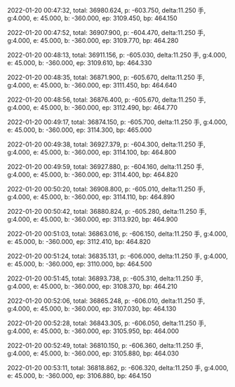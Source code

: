 2022-01-20 00:47:32, total: 36980.624, p: -603.750, delta:11.250 手, g:4.000, e: 45.000, b: -360.000, ep: 3109.450, bp: 464.150

2022-01-20 00:47:52, total: 36907.900, p: -604.470, delta:11.250 手, g:4.000, e: 45.000, b: -360.000, ep: 3109.770, bp: 464.280

2022-01-20 00:48:13, total: 36911.156, p: -605.030, delta:11.250 手, g:4.000, e: 45.000, b: -360.000, ep: 3109.610, bp: 464.330

2022-01-20 00:48:35, total: 36871.900, p: -605.670, delta:11.250 手, g:4.000, e: 45.000, b: -360.000, ep: 3111.450, bp: 464.640

2022-01-20 00:48:56, total: 36876.400, p: -605.670, delta:11.250 手, g:4.000, e: 45.000, b: -360.000, ep: 3112.490, bp: 464.770

2022-01-20 00:49:17, total: 36874.150, p: -605.700, delta:11.250 手, g:4.000, e: 45.000, b: -360.000, ep: 3114.300, bp: 465.000

2022-01-20 00:49:38, total: 36927.379, p: -604.300, delta:11.250 手, g:4.000, e: 45.000, b: -360.000, ep: 3114.100, bp: 464.800

2022-01-20 00:49:59, total: 36927.880, p: -604.160, delta:11.250 手, g:4.000, e: 45.000, b: -360.000, ep: 3114.400, bp: 464.820

2022-01-20 00:50:20, total: 36908.800, p: -605.010, delta:11.250 手, g:4.000, e: 45.000, b: -360.000, ep: 3114.110, bp: 464.890

2022-01-20 00:50:42, total: 36880.824, p: -605.280, delta:11.250 手, g:4.000, e: 45.000, b: -360.000, ep: 3113.920, bp: 464.900

2022-01-20 00:51:03, total: 36863.016, p: -606.150, delta:11.250 手, g:4.000, e: 45.000, b: -360.000, ep: 3112.410, bp: 464.820

2022-01-20 00:51:24, total: 36835.131, p: -606.000, delta:11.250 手, g:4.000, e: 45.000, b: -360.000, ep: 3110.000, bp: 464.500

2022-01-20 00:51:45, total: 36893.738, p: -605.310, delta:11.250 手, g:4.000, e: 45.000, b: -360.000, ep: 3108.370, bp: 464.210

2022-01-20 00:52:06, total: 36865.248, p: -606.010, delta:11.250 手, g:4.000, e: 45.000, b: -360.000, ep: 3107.030, bp: 464.130

2022-01-20 00:52:28, total: 36843.305, p: -606.050, delta:11.250 手, g:4.000, e: 45.000, b: -360.000, ep: 3105.950, bp: 464.000

2022-01-20 00:52:49, total: 36810.150, p: -606.360, delta:11.250 手, g:4.000, e: 45.000, b: -360.000, ep: 3105.880, bp: 464.030

2022-01-20 00:53:11, total: 36818.862, p: -606.320, delta:11.250 手, g:4.000, e: 45.000, b: -360.000, ep: 3106.880, bp: 464.150